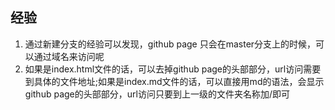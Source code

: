 ## 经验

1. 通过新建分支的经验可以发现，github page 只会在master分支上的时候，可以通过域名来访问呢
2. 如果是index.html文件的话，可以去掉github page的头部部分，url访问需要到具体的文件地址;如果是index.md文件的话，可以直接用md的语法，会显示github page的头部部分，url访问只要到上一级的文件夹名称加/即可